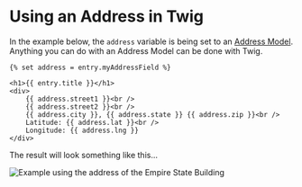 # Using an Address in Twig

In the example below, the `address` variable is being set to an [Address Model](/models/address-model/). Anything you can do with an Address Model can be done with Twig.

```twig
{% set address = entry.myAddressField %}

<h1>{{ entry.title }}</h1>
<div>
    {{ address.street1 }}<br />
    {{ address.street2 }}<br />
    {{ address.city }}, {{ address.state }} {{ address.zip }}<br />
    Latitude: {{ address.lat }}<br />
    Longitude: {{ address.lng }}
</div>
```

The result will look something like this...

<img class="dropshadow" :src="$withBase('/images/address-field/empire-example.png')" alt="Example using the address of the Empire State Building">
